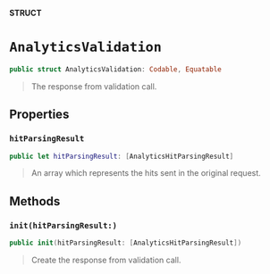 **STRUCT**

# `AnalyticsValidation`

```swift
public struct AnalyticsValidation: Codable, Equatable
```

> The response from validation call.

## Properties
### `hitParsingResult`

```swift
public let hitParsingResult: [AnalyticsHitParsingResult]
```

> An array which represents the hits sent in the original request.

## Methods
### `init(hitParsingResult:)`

```swift
public init(hitParsingResult: [AnalyticsHitParsingResult])
```

> Create the response from validation call.
